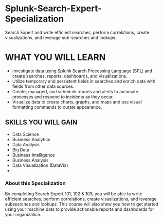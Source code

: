 # Splunk-Search-Expert-Specialization
Search Expert and write efficient searches, perform correlations, create visualizations, and leverage sub-searches and lookups.

# WHAT YOU WILL LEARN
- Investigate data using Splunk Search Processing Language (SPL) and create searches, reports, dashboards, and visualizations.
- Utilize temporary and persistent fields in searches and enrich data with fields from other data sources.
- Create, managed, and schedule reports and alerts to automate processes and respond to incidents as they occur.
- Visualize data to create charts, graphs, and maps and use visual formatting commands to curate appearance.

## SKILLS YOU WILL GAIN
* Data Science
* Business Analytics
* Data Analysis
* Big Data
* Business Intelligence
* Business Analysis
* Data Visualization (DataViz)
* 
### About this Specialization

By completing Search Expert 101, 102 & 103, you will be able to write efficient searches, perform correlations, create visualizations, and leverage subsearches and lookups. This course will also show you how to get started using your machine data to provide actionable reports and dashboards for your organization.

